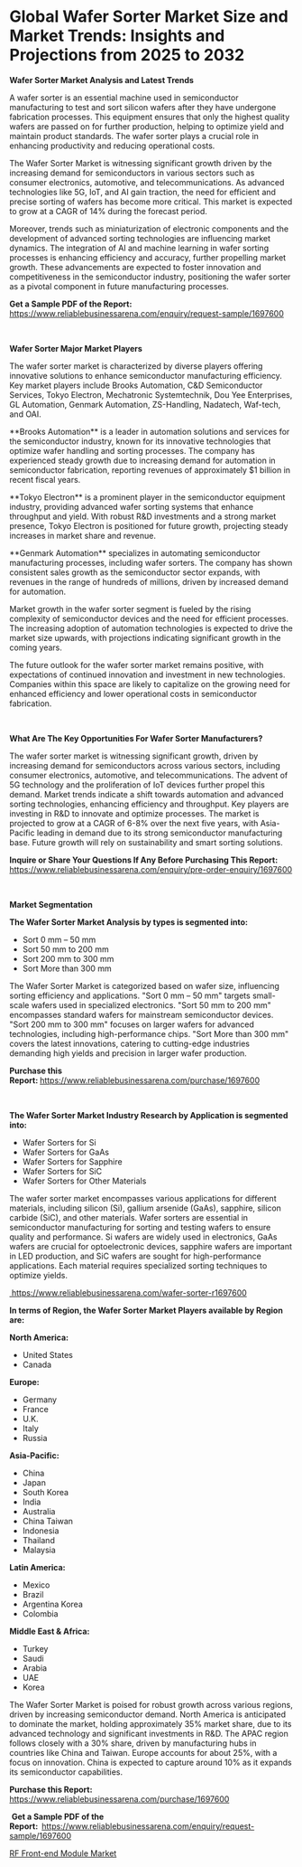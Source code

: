 <p><h1>Global Wafer Sorter Market Size and Market Trends: Insights and Projections from 2025 to 2032</h1></p><p><strong>Wafer Sorter Market Analysis and Latest Trends</strong></p>
<p><p>A wafer sorter is an essential machine used in semiconductor manufacturing to test and sort silicon wafers after they have undergone fabrication processes. This equipment ensures that only the highest quality wafers are passed on for further production, helping to optimize yield and maintain product standards. The wafer sorter plays a crucial role in enhancing productivity and reducing operational costs.</p><p>The Wafer Sorter Market is witnessing significant growth driven by the increasing demand for semiconductors in various sectors such as consumer electronics, automotive, and telecommunications. As advanced technologies like 5G, IoT, and AI gain traction, the need for efficient and precise sorting of wafers has become more critical. This market is expected to grow at a CAGR of 14% during the forecast period. </p><p>Moreover, trends such as miniaturization of electronic components and the development of advanced sorting technologies are influencing market dynamics. The integration of AI and machine learning in wafer sorting processes is enhancing efficiency and accuracy, further propelling market growth. These advancements are expected to foster innovation and competitiveness in the semiconductor industry, positioning the wafer sorter as a pivotal component in future manufacturing processes.</p></p>
<p><strong>Get a Sample PDF of the Report:&nbsp;</strong> <a href="https://www.reliablebusinessarena.com/enquiry/request-sample/1697600?utm_campaign=3526&utm_medium=2&utm_source=Github&utm_content=ia&utm_term=24032025&utm_id=wafer-sorter">https://www.reliablebusinessarena.com/enquiry/request-sample/1697600</a></p>
<p>&nbsp;</p>
<p><strong>Wafer Sorter Major Market Players</strong></p>
<p><p>The wafer sorter market is characterized by diverse players offering innovative solutions to enhance semiconductor manufacturing efficiency. Key market players include Brooks Automation, C&D Semiconductor Services, Tokyo Electron, Mechatronic Systemtechnik, Dou Yee Enterprises, GL Automation, Genmark Automation, ZS-Handling, Nadatech, Waf-tech, and OAI.</p><p>**Brooks Automation** is a leader in automation solutions and services for the semiconductor industry, known for its innovative technologies that optimize wafer handling and sorting processes. The company has experienced steady growth due to increasing demand for automation in semiconductor fabrication, reporting revenues of approximately $1 billion in recent fiscal years.</p><p>**Tokyo Electron** is a prominent player in the semiconductor equipment industry, providing advanced wafer sorting systems that enhance throughput and yield. With robust R&D investments and a strong market presence, Tokyo Electron is positioned for future growth, projecting steady increases in market share and revenue.</p><p>**Genmark Automation** specializes in automating semiconductor manufacturing processes, including wafer sorters. The company has shown consistent sales growth as the semiconductor sector expands, with revenues in the range of hundreds of millions, driven by increased demand for automation.</p><p>Market growth in the wafer sorter segment is fueled by the rising complexity of semiconductor devices and the need for efficient processes. The increasing adoption of automation technologies is expected to drive the market size upwards, with projections indicating significant growth in the coming years.</p><p>The future outlook for the wafer sorter market remains positive, with expectations of continued innovation and investment in new technologies. Companies within this space are likely to capitalize on the growing need for enhanced efficiency and lower operational costs in semiconductor fabrication.</p></p>
<p>&nbsp;</p>
<p><strong>What Are The Key Opportunities For Wafer Sorter Manufacturers?</strong></p>
<p><p>The wafer sorter market is witnessing significant growth, driven by increasing demand for semiconductors across various sectors, including consumer electronics, automotive, and telecommunications. The advent of 5G technology and the proliferation of IoT devices further propel this demand. Market trends indicate a shift towards automation and advanced sorting technologies, enhancing efficiency and throughput. Key players are investing in R&D to innovate and optimize processes. The market is projected to grow at a CAGR of 6-8% over the next five years, with Asia-Pacific leading in demand due to its strong semiconductor manufacturing base. Future growth will rely on sustainability and smart sorting solutions.</p></p>
<p><strong>Inquire or Share Your Questions If Any Before Purchasing This Report:</strong> <a href="https://www.reliablebusinessarena.com/enquiry/pre-order-enquiry/1697600?utm_campaign=3526&utm_medium=2&utm_source=Github&utm_content=ia&utm_term=24032025&utm_id=wafer-sorter">https://www.reliablebusinessarena.com/enquiry/pre-order-enquiry/1697600</a></p>
<p>&nbsp;</p>
<p><strong>Market Segmentation</strong></p>
<p><strong>The Wafer Sorter Market Analysis by types is segmented into:</strong></p>
<p><ul><li>Sort 0 mm – 50 mm</li><li>Sort 50 mm to 200 mm</li><li>Sort 200 mm to 300 mm</li><li>Sort More than 300 mm</li></ul></p>
<p><p>The Wafer Sorter Market is categorized based on wafer size, influencing sorting efficiency and applications. "Sort 0 mm – 50 mm" targets small-scale wafers used in specialized electronics. "Sort 50 mm to 200 mm" encompasses standard wafers for mainstream semiconductor devices. "Sort 200 mm to 300 mm" focuses on larger wafers for advanced technologies, including high-performance chips. "Sort More than 300 mm" covers the latest innovations, catering to cutting-edge industries demanding high yields and precision in larger wafer production.</p></p>
<p><strong>Purchase this Report:&nbsp;</strong><a href="https://www.reliablebusinessarena.com/purchase/1697600?utm_campaign=3526&utm_medium=2&utm_source=Github&utm_content=ia&utm_term=24032025&utm_id=wafer-sorter">https://www.reliablebusinessarena.com/purchase/1697600</a></p>
<p>&nbsp;</p>
<p><strong>The Wafer Sorter Market Industry Research by Application is segmented into:</strong></p>
<p><ul><li>Wafer Sorters for Si</li><li>Wafer Sorters for GaAs</li><li>Wafer Sorters for Sapphire</li><li>Wafer Sorters for SiC</li><li>Wafer Sorters for Other Materials</li></ul></p>
<p><p>The wafer sorter market encompasses various applications for different materials, including silicon (Si), gallium arsenide (GaAs), sapphire, silicon carbide (SiC), and other materials. Wafer sorters are essential in semiconductor manufacturing for sorting and testing wafers to ensure quality and performance. Si wafers are widely used in electronics, GaAs wafers are crucial for optoelectronic devices, sapphire wafers are important in LED production, and SiC wafers are sought for high-performance applications. Each material requires specialized sorting techniques to optimize yields.</p></p>
<p><a href="https://www.reliablebusinessarena.com/wafer-sorter-r1697600?utm_campaign=3526&utm_medium=2&utm_source=Github&utm_content=ia&utm_term=24032025&utm_id=wafer-sorter">&nbsp;https://www.reliablebusinessarena.com/wafer-sorter-r1697600</a></p>
<p><strong>In terms of Region, the Wafer Sorter Market Players available by Region are:</strong></p>
<p>
    <p> <strong> North America: </strong>
        <ul>
            <li>United States</li>
            <li>Canada</li>
        </ul>
        </p> 
    <p> <strong> Europe: </strong>
        <ul>
            <li>Germany</li>
            <li>France</li>
            <li>U.K.</li>
            <li>Italy</li>
            <li>Russia</li>
        </ul>
        </p> 
    <p> <strong> Asia-Pacific: </strong>
        <ul>
            <li>China</li>
            <li>Japan</li>
            <li>South Korea</li>
            <li>India</li>
            <li>Australia</li>
            <li>China Taiwan</li>
            <li>Indonesia</li>
            <li>Thailand</li>
            <li>Malaysia</li>
        </ul>
        </p> 
    <p> <strong> Latin America: </strong>
        <ul>
            <li>Mexico</li>
            <li>Brazil</li>
            <li>Argentina Korea</li>
            <li>Colombia</li>
        </ul>
        </p> 
    <p> <strong> Middle East & Africa: </strong>
        <ul>
            <li>Turkey</li>
            <li>Saudi</li>
            <li>Arabia</li>
            <li>UAE</li>
            <li>Korea</li>
        </ul>
    </p>
    </p>
<p><p>The Wafer Sorter Market is poised for robust growth across various regions, driven by increasing semiconductor demand. North America is anticipated to dominate the market, holding approximately 35% market share, due to its advanced technology and significant investments in R&D. The APAC region follows closely with a 30% share, driven by manufacturing hubs in countries like China and Taiwan. Europe accounts for about 25%, with a focus on innovation. China is expected to capture around 10% as it expands its semiconductor capabilities.</p></p>
<p><strong>Purchase this Report: </strong><a href="https://www.reliablebusinessarena.com/purchase/1697600?utm_campaign=3526&utm_medium=2&utm_source=Github&utm_content=ia&utm_term=24032025&utm_id=wafer-sorter">https://www.reliablebusinessarena.com/purchase/1697600</a></p>
<p>&nbsp;<strong>Get a Sample PDF of the Report:&nbsp;&nbsp;</strong><a href="https://www.reliablebusinessarena.com/enquiry/request-sample/1697600?utm_campaign=3526&utm_medium=2&utm_source=Github&utm_content=ia&utm_term=24032025&utm_id=wafer-sorter">https://www.reliablebusinessarena.com/enquiry/request-sample/1697600</a></p>
<p><strong></strong></p>
<p><p><a href="https://github.com/dibesnayee/Market-Research-Report-List-1/blob/main/rf-front-end-module-market.md?utm_campaign=3526&utm_medium=2&utm_source=Github&utm_content=ia&utm_term=24032025&utm_id=wafer-sorter">RF Front-end Module Market</a></p></p>